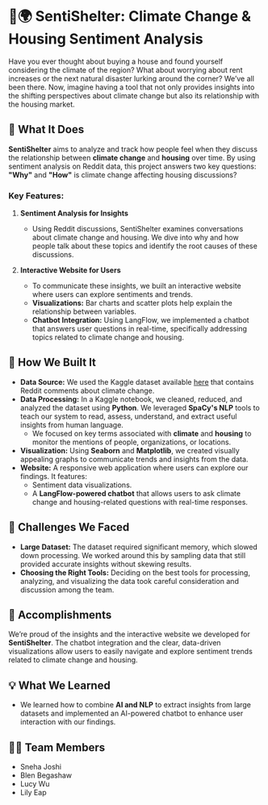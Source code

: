 # 🏡🌍 SentiShelter: Climate Change & Housing Sentiment Analysis

Have you ever thought about buying a house and found yourself considering the climate of the region? What about worrying about rent increases or the next natural disaster lurking around the corner? We’ve all been there. Now, imagine having a tool that not only provides insights into the shifting perspectives about climate change but also its relationship with the housing market.

## 🌟 What It Does

**SentiShelter** aims to analyze and track how people feel when they discuss the relationship between **climate change** and **housing** over time. By using sentiment analysis on Reddit data, this project answers two key questions: **"Why"** and **"How"** is climate change affecting housing discussions?

### Key Features:
1. **Sentiment Analysis for Insights**
   - Using Reddit discussions, SentiShelter examines conversations about climate change and housing. We dive into why and how people talk about these topics and identify the root causes of these discussions.

2. **Interactive Website for Users**
   - To communicate these insights, we built an interactive website where users can explore sentiments and trends.
   - **Visualizations:** Bar charts and scatter plots help explain the relationship between variables.
   - **Chatbot Integration:** Using LangFlow, we implemented a chatbot that answers user questions in real-time, specifically addressing topics related to climate change and housing.

## 🔨 How We Built It

- **Data Source:** We used the Kaggle dataset available [here](https://www.kaggle.com/datasets/pavellexyr/the-reddit-climate-change-dataset/data) that contains Reddit comments about climate change.
- **Data Processing:** In a Kaggle notebook, we cleaned, reduced, and analyzed the dataset using **Python**. We leveraged **SpaCy's NLP** tools to teach our system to read, assess, understand, and extract useful insights from human language.
  - We focused on key terms associated with **climate** and **housing** to monitor the mentions of people, organizations, or locations.
- **Visualization:** Using **Seaborn** and **Matplotlib**, we created visually appealing graphs to communicate trends and insights from the data.
- **Website:** A responsive web application where users can explore our findings. It features:
  - Sentiment data visualizations.
  - A **LangFlow-powered chatbot** that allows users to ask climate change and housing-related questions with real-time responses.

## 🚧 Challenges We Faced

- **Large Dataset:** The dataset required significant memory, which slowed down processing. We worked around this by sampling data that still provided accurate insights without skewing results.
- **Choosing the Right Tools:** Deciding on the best tools for processing, analyzing, and visualizing the data took careful consideration and discussion among the team.

## 🎉 Accomplishments

We’re proud of the insights and the interactive website we developed for **SentiShelter**. The chatbot integration and the clear, data-driven visualizations allow users to easily navigate and explore sentiment trends related to climate change and housing.

## 💡 What We Learned

- We learned how to combine **AI and NLP** to extract insights from large datasets and implemented an AI-powered chatbot to enhance user interaction with our findings.
  
## 👩‍💻 Team Members
- Sneha Joshi
- Blen Begashaw
- Lucy Wu
- Lily Eap



